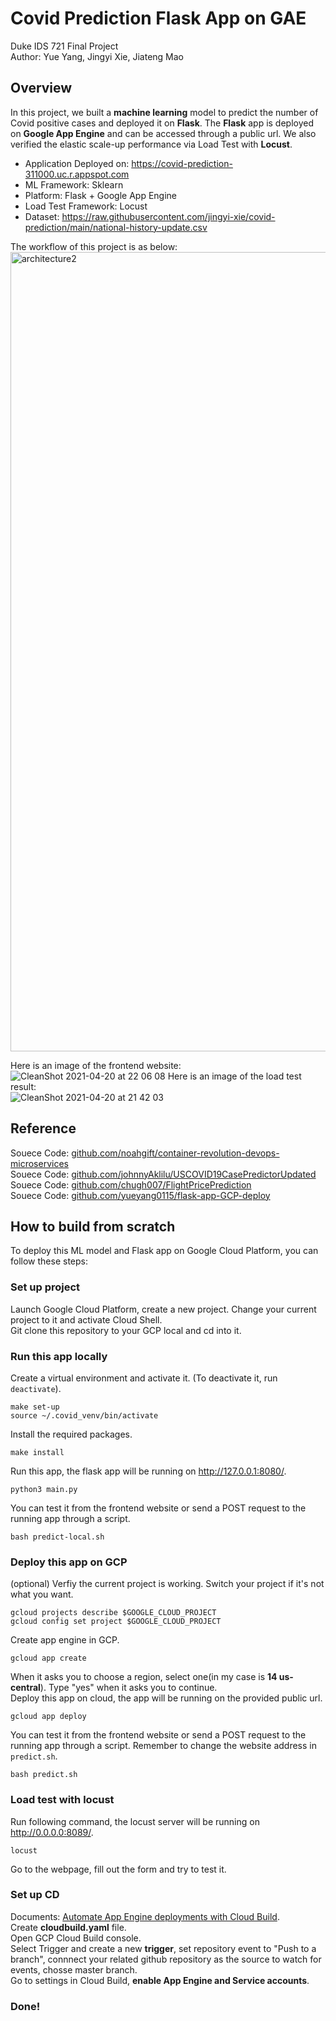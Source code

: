 # Covid Prediction Flask App on GAE
Duke IDS 721 Final Project  
Author: Yue Yang, Jingyi Xie, Jiateng Mao

## Overview
In this project, we built a **machine learning** model to predict the number of Covid positive cases and deployed it on **Flask**. The **Flask** app is deployed on **Google App Engine** and can be accessed through a public url. We also verified the elastic scale-up performance via Load Test with **Locust**.
* Application Deployed on: https://covid-prediction-311000.uc.r.appspot.com
* ML Framework: Sklearn
* Platform: Flask + Google App Engine
* Load Test Framework: Locust
* Dataset: https://raw.githubusercontent.com/jingyi-xie/covid-prediction/main/national-history-update.csv  

The workflow of this project is as below:  
<img width="1279" alt="architecture2" src="https://user-images.githubusercontent.com/44473421/116327493-e2fa8780-a794-11eb-8b69-744e226124a5.png">

Here is an image of the frontend website:  
![CleanShot 2021-04-20 at 22 06 08](https://user-images.githubusercontent.com/49466651/115486455-ad015480-a224-11eb-850e-4a5913e8c605.png)
Here is an image of the load test result:  
![CleanShot 2021-04-20 at 21 42 03](https://user-images.githubusercontent.com/49466651/115485025-e84e5400-a221-11eb-8285-4a62499597d4.png)

## Reference
Souece Code: [github.com/noahgift/container-revolution-devops-microservices](https://github.com/noahgift/container-revolution-devops-microservices)  
Souece Code: [github.com/johnnyAklilu/USCOVID19CasePredictorUpdated](https://github.com/johnnyAklilu/USCOVID19CasePredictorUpdated)  
Souece Code: [github.com/chugh007/FlightPricePrediction](https://github.com/chugh007/FlightPricePrediction)  
Souece Code: [github.com/yueyang0115/flask-app-GCP-deploy](https://github.com/yueyang0115/flask-app-GCP-deploy)  

## How to build from scratch
To deploy this ML model and Flask app on Google Cloud Platform, you can follow these steps:

### Set up project
Launch Google Cloud Platform, create a new project. Change your current project to it and activate Cloud Shell.  
Git clone this repository to your GCP local and cd into it.  

### Run this app locally
Create a virtual environment and activate it. (To deactivate it, run ```deactivate```).  
```
make set-up
source ~/.covid_venv/bin/activate
```
Install the required packages.  
```
make install
```
Run this app, the flask app will be running on http://127.0.0.1:8080/.  
```
python3 main.py
```
You can test it from the frontend website or send a POST request to the running app through a script.
```
bash predict-local.sh
```

### Deploy this app on GCP
(optional) Verfiy the current project is working. Switch your project if it's not what you want.  
```
gcloud projects describe $GOOGLE_CLOUD_PROJECT
gcloud config set project $GOOGLE_CLOUD_PROJECT
```
Create app engine in GCP.
```
gcloud app create 
```
When it asks you to choose a region, select one(in my case is **14 us-central**). Type "yes" when it asks you to continue.  
Deploy this app on cloud, the app will be running on the provided public url.  
```
gcloud app deploy
```
You can test it from the frontend website or send a POST request to the running app through a script. Remember to change the website address in ```predict.sh```.  
```
bash predict.sh
```

### Load test with locust
Run following command, the locust server will be running on http://0.0.0.0:8089/.  
```
locust
```
Go to the webpage, fill out the form and try to test it.  

### Set up CD
Documents:  [Automate App Engine deployments with Cloud Build](https://cloud.google.com/source-repositories/docs/quickstart-triggering-builds-with-source-repositories).  
Create **cloudbuild.yaml** file.  
Open GCP Cloud Build console.  
Select Trigger and create a new **trigger**, set repository event to "Push to a branch", connnect your related github repository as the source to watch for events, chosse master branch.  
Go to settings in Cloud Build, **enable App Engine and Service accounts**.  

### Done!
